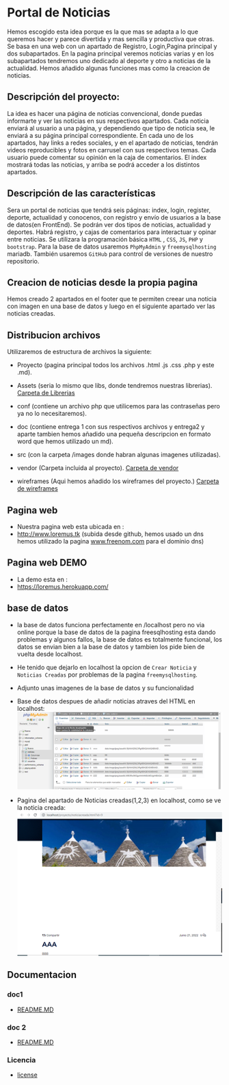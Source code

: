 # Portal de Noticias

Hemos escogido esta idea porque es la que mas se adapta a lo que queremos hacer y parece divertida y mas sencilla y productiva que otras.
Se basa en una web con un apartado de Registro, Login,Pagina principal y dos subapartados.
En la pagina principal veremos noticias varias y en los subapartados tendremos uno dedicado al deporte y otro a noticias de la actualidad.
Hemos añadido algunas funciones mas como la creacion de noticias.

## Descripción del proyecto:

La idea es hacer una página de noticias convencional, donde puedas informarte y ver las noticias en sus respectivos apartados. Cada noticia enviará al usuario a una página, y dependiendo que tipo de noticia sea, le enviará a su página principal correspondiente. En cada uno de los apartados, hay links a redes sociales, y en el apartado de noticias, tendrán videos reproducibles y fotos en carrusel con sus respectivos temas. Cada usuario puede comentar su opinión en la caja de comentarios. El index mostrará todas las noticias, y arriba se podrá acceder a los distintos apartados.

## Descripción de las características

Sera un portal de noticias que tendrá seis páginas: index, login, register, deporte, actualidad y conocenos, con registro y envío de usuarios a la base de datos(en FrontEnd). Se podrán ver dos tipos de noticias, actualidad y deportes. Habrá registro, y cajas de comentarios para interactuar y opinar entre noticias. Se utilizara la programación básica `HTML` , `CSS`, `JS`, `PHP` y `bootstrap`. Para la base de datos usaremos `PhpMyAdmin` y `freemysqlhosting` mariadb. También usaremos `GitHub` para control de versiones de nuestro repositorio.

## Creacion de noticias desde la propia pagina

Hemos creado 2 apartados en el footer que te permiten creear una noticia con imagen en una base de datos y luego en el siguiente apartado ver las noticias creadas.

## Distribucion archivos

Utilizaremos de estructura de archivos la siguiente:

- Proyecto (pagina principal todos los archivos .html .js .css .php y este .md).

- Assets (seria lo mismo que libs, donde tendremos nuestras librerias).
  [Carpeta de Librerias](./assets/)

- conf (contiene un archivo php que utilicemos para las contraseñas pero ya no lo necesitaremos).

- doc (contiene entrega 1 con sus respectivos archivos y entrega2 y aparte tambien hemos añadido una pequeña descripcion en formato word que hemos utilizado un md).

- src (con la carpeta /images donde habran algunas imagenes utilizadas).

- vendor (Carpeta incluida al proyecto).
  [Carpeta de vendor](./vendor/)

- wireframes (Aqui hemos añadido los wireframes del proyecto.)
  [Carpeta de wireframes](./wireframes/)

## Pagina web

- Nuestra pagina web esta ubicada en :
- http://www.loremus.tk (subida desde github, hemos usado un dns hemos utilizado la pagina www.freenom.com para el dominio dns)

## Pagina web DEMO

- La demo esta en :
- https://loremus.herokuapp.com/

## base de datos

- la base de datos funciona perfectamente en /localhost pero no via online porque la base de datos de la pagina freesqlhosting esta dando problemas y algunos fallos, la base de datos es totalmente funcional, los datos se envian bien a la base de datos y tambien los pide bien de vuelta desde localhost.

- He tenido que dejarlo en localhost la opcion de `Crear Noticia` y `Noticias Creadas` por problemas de la pagina `freemysqlhosting`.

- Adjunto unas imagenes de la base de datos y su funcionalidad

- Base de datos despues de añadir noticias atraves del HTML en localhost:
  ![Basededatos](./src/images/basededatos.png)

- Pagina del apartado de Noticias creadas(1,2,3) en localhost, como se ve la noticia creada:
  ![Basededatospagina](./src/images/basededatos1.png)

## Documentacion

### doc1

- [README.MD](./doc/entrega1/README.md)

### doc 2

- [README.MD](./doc/entrega2/README.md)

### Licencia

- [license](./LICENSE)
